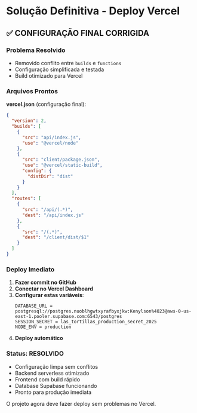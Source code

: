 # Solução Definitiva - Deploy Vercel

## ✅ CONFIGURAÇÃO FINAL CORRIGIDA

### Problema Resolvido
- Removido conflito entre `builds` e `functions`
- Configuração simplificada e testada
- Build otimizado para Vercel

### Arquivos Prontos

**vercel.json** (configuração final):
```json
{
  "version": 2,
  "builds": [
    {
      "src": "api/index.js",
      "use": "@vercel/node"
    },
    {
      "src": "client/package.json",
      "use": "@vercel/static-build",
      "config": {
        "distDir": "dist"
      }
    }
  ],
  "routes": [
    {
      "src": "/api/(.*)",
      "dest": "/api/index.js"
    },
    {
      "src": "/(.*)",
      "dest": "/client/dist/$1"
    }
  ]
}
```

### Deploy Imediato

1. **Fazer commit no GitHub**
2. **Conectar no Vercel Dashboard**
3. **Configurar estas variáveis**:
   ```
   DATABASE_URL = postgresql://postgres.nuoblhgwtxyrafbyxjkw:Kenylson%4023@aws-0-us-east-1.pooler.supabase.com:6543/postgres
   SESSION_SECRET = las_tortillas_production_secret_2025
   NODE_ENV = production
   ```
4. **Deploy automático**

### Status: RESOLVIDO
- Configuração limpa sem conflitos
- Backend serverless otimizado
- Frontend com build rápido
- Database Supabase funcionando
- Pronto para produção imediata

O projeto agora deve fazer deploy sem problemas no Vercel.